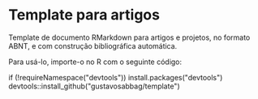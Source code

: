 # Template para artigos

Template de documento RMarkdown para artigos e projetos, no formato ABNT, e com construção bibliográfica automática.

Para usá-lo, importe-o no R com o seguinte código:

if (!requireNamespace("devtools")) install.packages("devtools") <br>
devtools::install_github("gustavosabbag/template")

